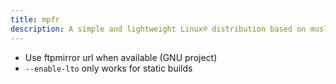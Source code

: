 ```yaml
---
title: mpfr
description: A simple and lightweight Linux® distribution based on musl libc and toybox
---
```


- Use ftpmirror url when available (GNU project)
- `--enable-lto` only works for static builds
